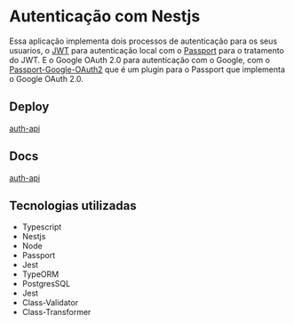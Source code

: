 # Autenticação com Nestjs

Essa aplicação implementa dois processos de autenticação para os seus usuarios, o [JWT](https://jwt.io/) para autenticação local com o [Passport](https://www.npmjs.com/package/passport) para o tratamento do JWT. E o Google OAuth 2.0 para autenticação com o Google,  com o [Passport-Google-OAuth2](https://www.npmjs.com/package/passport-google-oauth2) que é um plugin para o Passport que implementa o Google OAuth 2.0.

## Deploy

[auth-api](https://whispering-mesa-87394.herokuapp.com/)

## Docs

[auth-api](https://whispering-mesa-87394.herokuapp.com/)

## Tecnologias utilizadas

- Typescript
- Nestjs
- Node
- Passport
- Jest
- TypeORM
- PostgresSQL
- Jest
- Class-Validator
- Class-Transformer

